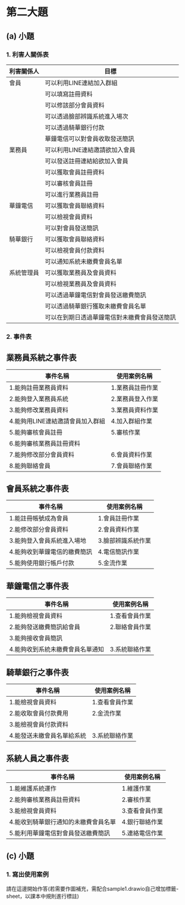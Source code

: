 # 第二大題 
## (a) 小題
### 1. 利害人關係表
|利害關係人|目標|
|-------|-----------|
|會員|可以利用LINE連結加入群組|
||可以填寫註冊資料|
||可以修該部分會員資料|
||可以透過臉部辨識系統進入場次|
||可以透過騎華銀行付款|
||華鐘電信可以對會員收取發送簡訊|
|業務員|可以利用LINE連結邀請欲加入會員|
||可以發送註冊連結給欲加入會員|
||可以獲取會員註冊資料|
||可以審核會員註冊|
||可以進行業務員註冊|
|華鐘電信|可以獲取會員聯絡資料|
||可以檢視會員資料|
||可以對會員發送簡訊|
|騎華銀行|可以獲取會員聯絡資料|
||可以檢視會員付款資料|
||可以通知系統未繳費會員名單|
|系統管理員|可以獲取業務員及會員資料|
||可以檢視業務員及會員資料|
||可以透過華鐘電信對會員發送繳費簡訊|
||可以透過騎華銀行獲取未繳費會員名單|
||可以在到期日透過華鐘電信對未繳費會員發送簡訊|

### 2. 事件表

## 業務員系統之事件表

|事件名稱|使用案例名稱|
|-------|-----------|
|1.能夠註冊業務員資料|1.業務員註冊作業|
|2.能夠登入業務員系統|2.業務員登入作業|
|3.能夠修改業務員資料|3.業務員資料作業|
|4.能夠用LINE連結邀請會員加入群組|4.加入群組作業|
|5.能夠審核會員註冊|5.審核作業|
|6.能夠審核業務員註冊資料||
|7.能夠修改部分會員資料|6.會員資料作業|
|8.能夠聯絡會員|7.會員聯絡作業|

## 會員系統之事件表

|事件名稱|使用案例名稱|
|-------|-----------|
|1.能註冊帳號成為會員|1.會員註冊作業|
|2.能修改部分會員資料|2.會員資料作業|
|3.能夠登入會員系統進入場地|3.臉部辨識系統作業|
|4.能夠收到華鐘電信的繳費簡訊|4.電信簡訊作業|
|5.能夠使用銀行帳戶付款|5.金流作業|

## 華鐘電信之事件表

|事件名稱|使用案例名稱|
|-------|-----------|
|1.能夠檢視會員資料|1.查看會員作業|
|2.能夠發送繳費簡訊給會員|2.聯絡會員作業|
|3.能夠接收會員簡訊||
|4.能夠收到系統未繳費會員名單通知|3.系統聯絡作業|

## 騎華銀行之事件表

|事件名稱|使用案例名稱|
|-------|-----------|
|1.能檢視會員資料|1.查看會員作業|
|2.能收取會員付款費用|2.金流作業|
|3.能檢視會員付款資料||
|4.能發送未繳會員名單給系統|3.系統聯絡作業|

## 系統人員之事件表

|事件名稱|使用案例名稱|
|-------|-----------|
|1.能維護系統運作|1.維護作業|
|2.能夠審核業務員註冊資料|2.審核作業|
|3.能檢視會員資料|3.查看會員作業|
|4.能收到騎華銀行通知的未繳費會員名單|4.銀行聯絡作業|
|5.能利用華鐘電信對會員發送繳費簡訊|5.連絡電信作業|

## (c) 小題
### 1. 寫出使用案例
請在這邊開始作答(若需要作圖補充，需配合sample1.drawio自己增加標籤-sheet，以課本中規則進行標註)